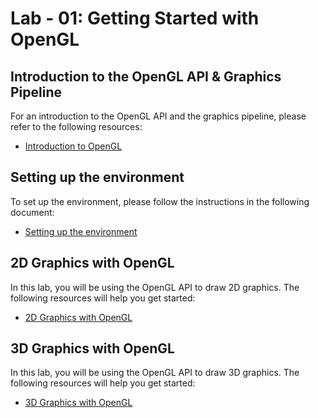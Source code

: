 # Lab - 01: Getting Started with OpenGL

## Introduction to the OpenGL API & Graphics Pipeline

For an introduction to the OpenGL API and the graphics pipeline, please refer to the following resources:

- [Introduction to OpenGL](./resources/Introduction%20to%20OpenGL.ppt)

## Setting up the environment

To set up the environment, please follow the instructions in the following document:

- [Setting up the environment](./resources/GLUT%20setup.docx)

## 2D Graphics with OpenGL

In this lab, you will be using the OpenGL API to draw 2D graphics. The following resources will help you get started:

- [2D Graphics with OpenGL](./resources/Lab%2001%202D.docx)

## 3D Graphics with OpenGL

In this lab, you will be using the OpenGL API to draw 3D graphics. The following resources will help you get started:

- [3D Graphics with OpenGL](./resources/Lab%2001%203D.docx)
